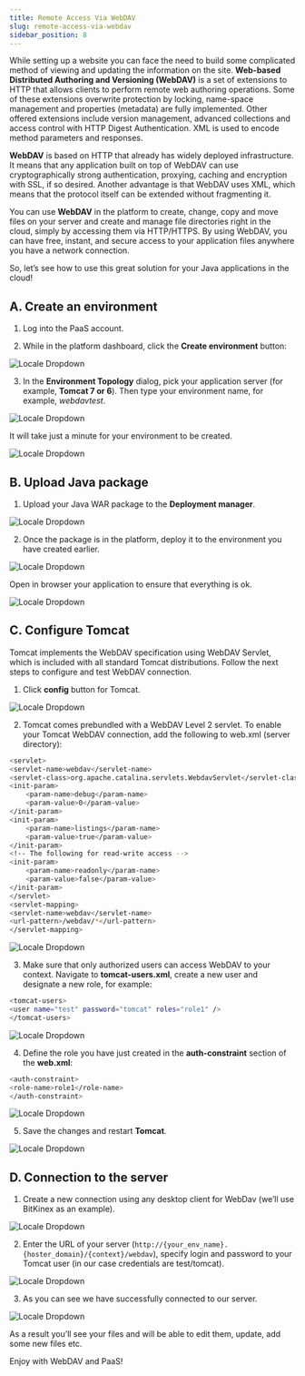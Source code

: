 ```yaml
---
title: Remote Access Via WebDAV
slug: remote-access-via-webdav
sidebar_position: 8
---
```


<!-- ## Remote Access to Your Files via WebDAV -->

While setting up a website you can face the need to build some complicated method of viewing and updating the information on the site. **Web-based Distributed Authoring and Versioning (WebDAV)** is a set of extensions to HTTP that allows clients to perform remote web authoring operations. Some of these extensions overwrite protection by locking, name-space management and properties (metadata) are fully implemented. Other offered extensions include version management, advanced collections and access control with HTTP Digest Authentication. XML is used to encode method parameters and responses.

**WebDAV** is based on HTTP that already has widely deployed infrastructure. It means that any application built on top of WebDAV can use cryptographically strong authentication, proxying, caching and encryption with SSL, if so desired. Another advantage is that WebDAV uses XML, which means that the protocol itself can be extended without fragmenting it.

You can use **WebDAV** in the platform to create, change, copy and move files on your server and create and manage file directories right in the cloud, simply by accessing them via HTTP/HTTPS. By using WebDAV, you can have free, instant, and secure access to your application files anywhere you have a network connection.

So, let’s see how to use this great solution for your Java applications in the cloud!

## A. Create an environment

1. Log into the PaaS account.

2. While in the platform dashboard, click the **Create environment** button:

<div style={{
    display:'flex',
    justifyContent: 'center',
    margin: '0 0 1rem 0'
}}>

![Locale Dropdown](./img/RemoteAccessviaWebDAV/create-environment.png)

</div>

3. In the **Environment Topology** dialog, pick your application server (for example, **Tomcat 7 or 6**). Then type your environment name, for example, _webdavtest_.

<div style={{
    display:'flex',
    justifyContent: 'center',
    margin: '0 0 1rem 0'
}}>

![Locale Dropdown](./img/RemoteAccessviaWebDAV/webdav1.png)

</div>

It will take just a minute for your environment to be created.

<div style={{
    display:'flex',
    justifyContent: 'center',
    margin: '0 0 1rem 0'
}}>

![Locale Dropdown](./img/RemoteAccessviaWebDAV/webdav2.png)

</div>

## B. Upload Java package

1. Upload your Java WAR package to the **Deployment manager**.

<div style={{
    display:'flex',
    justifyContent: 'center',
    margin: '0 0 1rem 0'
}}>

![Locale Dropdown](./img/RemoteAccessviaWebDAV/webdav3.png)

</div>

2. Once the package is in the platform, deploy it to the environment you have created earlier.

<div style={{
    display:'flex',
    justifyContent: 'center',
    margin: '0 0 1rem 0'
}}>

![Locale Dropdown](./img/RemoteAccessviaWebDAV/webdav4.png)

</div>

Open in browser your application to ensure that everything is ok.

<div style={{
    display:'flex',
    justifyContent: 'center',
    margin: '0 0 1rem 0'
}}>

![Locale Dropdown](./img/RemoteAccessviaWebDAV/webdav5.png)

</div>

## C. Configure Tomcat

Tomcat implements the WebDAV specification using WebDAV Servlet, which is included with all standard Tomcat distributions. Follow the next steps to configure and test WebDAV connection.

1. Click **config** button for Tomcat.

<div style={{
    display:'flex',
    justifyContent: 'center',
    margin: '0 0 1rem 0'
}}>

![Locale Dropdown](./img/RemoteAccessviaWebDAV/webdav7.png)

</div>

2. Tomcat comes prebundled with a WebDAV Level 2 servlet. To enable your Tomcat WebDAV connection, add the following to web.xml (server directory):

```bash
<servlet>
<servlet-name>webdav</servlet-name>
<servlet-class>org.apache.catalina.servlets.WebdavServlet</servlet-class>
<init-param>
    <param-name>debug</param-name>
    <param-value>0</param-value>
</init-param>
<init-param>
    <param-name>listings</param-name>
    <param-value>true</param-value>
</init-param>
<!-- The following for read-write access -->
<init-param>
    <param-name>readonly</param-name>
    <param-value>false</param-value>
</init-param>
</servlet>
<servlet-mapping>
<servlet-name>webdav</servlet-name>
<url-pattern>/webdav/*</url-pattern>
</servlet-mapping>
```

<div style={{
    display:'flex',
    justifyContent: 'center',
    margin: '0 0 1rem 0'
}}>

![Locale Dropdown](./img/RemoteAccessviaWebDAV/webdav8.png)

</div>

3. Make sure that only authorized users can access WebDAV to your context. Navigate to **tomcat-users.xml**, create a new user and designate a new role, for example:

```bash
<tomcat-users>
<user name="test" password="tomcat" roles="role1" />
</tomcat-users>
```

<div style={{
    display:'flex',
    justifyContent: 'center',
    margin: '0 0 1rem 0'
}}>

![Locale Dropdown](./img/RemoteAccessviaWebDAV/webdav9.png)

</div>

4. Define the role you have just created in the **auth-constraint** section of the **web.xml**:

```bash
<auth-constraint>
<role-name>role1</role-name>
</auth-constraint>
```

<div style={{
    display:'flex',
    justifyContent: 'center',
    margin: '0 0 1rem 0'
}}>

![Locale Dropdown](./img/RemoteAccessviaWebDAV/webdav10.png)

</div>

5. Save the changes and restart **Tomcat**.

<div style={{
    display:'flex',
    justifyContent: 'center',
    margin: '0 0 1rem 0'
}}>

![Locale Dropdown](./img/RemoteAccessviaWebDAV/webdav11.png)

</div>

## D. Connection to the server

1. Create a new connection using any desktop client for WebDav (we’ll use BitKinex as an example).

<div style={{
    display:'flex',
    justifyContent: 'center',
    margin: '0 0 1rem 0'
}}>

![Locale Dropdown](./img/RemoteAccessviaWebDAV/webdav12.png)

</div>

2. Enter the URL of your server (`http://{your_env_name}.{hoster_domain}/{context}/webdav`), specify login and password to your Tomcat user (in our case credentials are test/tomcat).

<div style={{
    display:'flex',
    justifyContent: 'center',
    margin: '0 0 1rem 0'
}}>

![Locale Dropdown](./img/RemoteAccessviaWebDAV/webdav13.png)

</div>

3. As you can see we have successfully connected to our server.

<div style={{
    display:'flex',
    justifyContent: 'center',
    margin: '0 0 1rem 0'
}}>

![Locale Dropdown](./img/RemoteAccessviaWebDAV/webdav14.png)

</div>

As a result you’ll see your files and will be able to edit them, update, add some new files etc.

Enjoy with WebDAV and PaaS!
